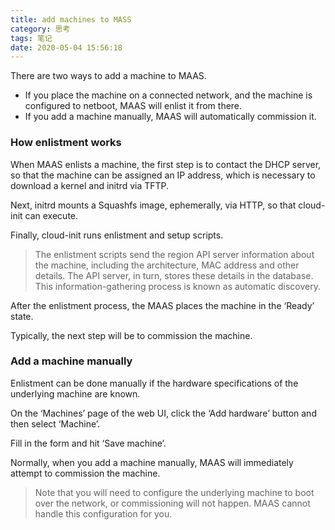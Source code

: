 ```yaml
---
title: add machines to MASS
category: 思考
tags: 笔记
date: 2020-05-04 15:56:18
---
```

There are two ways to add a machine to MAAS.
* If you place the machine on a connected network, and the machine is configured to netboot, MAAS will enlist it from there. 
* If you add a machine manually, MAAS will automatically commission it. 

### How enlistment works
When MAAS enlists a machine, the first step is to contact the DHCP server, so that the machine can be assigned an IP address, which is necessary to download a kernel and initrd via TFTP.

Next, initrd mounts a Squashfs image, ephemerally, via HTTP, so that cloud-init can execute.

Finally, cloud-init runs enlistment and setup scripts.

> The enlistment scripts send the region API server information about the machine, including the architecture, MAC address and other details. The API server, in turn, stores these details in the database. This information-gathering process is known as automatic discovery.

After the enlistment process, the MAAS places the machine in the ‘Ready’ state.

Typically, the next step will be to commission the machine. 

### Add a machine manually
Enlistment can be done manually if the hardware specifications of the underlying machine are known.

On the ‘Machines’ page of the web UI, click the ‘Add hardware’ button and then select ‘Machine’.

Fill in the form and hit ‘Save machine’.

Normally, when you add a machine manually, MAAS will immediately attempt to commission the machine.
>  Note that you will need to configure the underlying machine to boot over the network, or commissioning will not happen. MAAS cannot handle this configuration for you. 